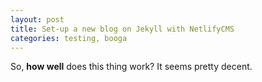 ```yaml
---
layout: post
title: Set-up a new blog on Jekyll with NetlifyCMS
categories: testing, booga
---
```

So, **how well** does this thing work? It seems pretty decent.